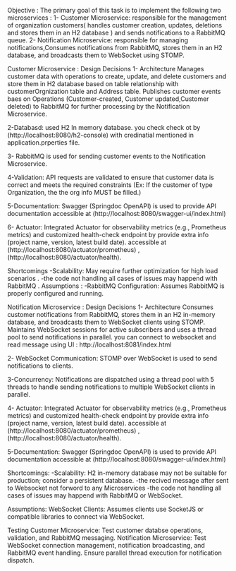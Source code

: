 Objective :
  The primary goal of this task is to implement the following two microservices :
  1- Customer Microservice: responsible for the management of organization customers( handles customer creation, updates,  deletions and stores them in an H2 database ) and sends notifications to a RabbitMQ queue.
  2- Notification Microservice: responsible for managing notifications,Consumes notifications from RabbitMQ, stores them in an H2 database, and broadcasts them to WebSocket  using STOMP.

 Customer Microservice :
 Design Decisions
   1- Architecture
     Manages customer data with operations to create, update, and delete customers and store  them in H2 database based on table relationship with customerOrgnization table and Address table.
     Publishes customer events baes on Operations (Customer-created, Customer updated,Customer deleted) to RabbitMQ for further processing by the Notification Microservice.

   2-Databasd:
    used H2 In memory database. you check check ot  by (http://localhost:8080/h2-console) 
      with credinatial mentioned in application.prperties file.

   3- RabbitMQ is used for sending customer events to the Notification Microservice.

   4-Validation: API requests are validated to ensure that customer data is correct and meets the required constraints (Ex: If the customer of type Organization, the the org info MUST be filled.)

   5-Documentation: Swagger (Springdoc OpenAPI) is used to provide API documentation accessible at (http://localhost:8080/swagger-ui/index.html)

   6- Actuator: Integrated Actuator for observability metrics (e.g., Prometheus metrics) and customized health-check endpoint by provide extra info (project name, version, latest build date).
     accessible at (http://localhost:8080/actuator/prometheus) ,(http://localhost:8080/actuator/health).
   
 Shortcomings
  -Scalability: May require further optimization for high load scenarios .
  -the code not handling  all cases of issues may happend with RabbitMQ .
 Assumptions :
 -RabbitMQ Configuration: Assumes RabbitMQ is properly configured and running.

 Notification Microservice :
 Design Decisions
 1- Architecture
 Consumes customer notifications from RabbitMQ, stores them in an H2 in-memory database, and broadcasts them to WebSocket clients using STOMP.
 Maintains WebSocket sessions for active subscribers and uses a thread pool to send notifications in parallel.
 you can connect to websocket and read message using UI :  http://localhost:8081/index.html 

2- WebSocket Communication:
STOMP over WebSocket is used to send notifications to clients.

3-Concurrency:
Notifications are dispatched using a thread pool with 5 threads to handle sending notifications to multiple WebSocket clients in parallel.

4- Actuator: Integrated Actuator for observability metrics (e.g., Prometheus metrics) and customized health-check endpoint by provide extra info (project name, version, latest build date).
     accessible at (http://localhost:8080/actuator/prometheus) ,(http://localhost:8080/actuator/health).
     
5-Documentation: Swagger (Springdoc OpenAPI) is used to provide API documentation accessible at (http://localhost:8080/swagger-ui/index.html)

Shortcomings:
-Scalability: H2 in-memory database may not be suitable for production; consider a persistent database.
-the recived message  after sent to Websocket not forword to any Microservices
-the code not handling  all cases of issues may happend with RabbitMQ or WebSocket.

Assumptions:
WebSocket Clients: Assumes clients use SocketJS or compatible libraries to connect via WebSocket.

Testing
Customer Microservice: Test customer databse  operations, validation, and RabbitMQ messaging.
Notification Microservice: Test WebSocket connection management, notification broadcasting, and RabbitMQ event handling. Ensure parallel thread execution for notification dispatch.
